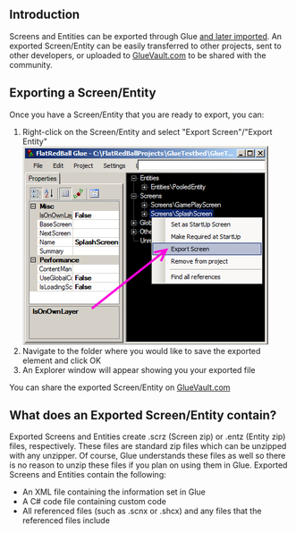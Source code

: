 ## Introduction

Screens and Entities can be exported through Glue [and later imported](/frb/docs/index.php?title=Glue:Reference:Entities:Import_Entity.md "Glue:Reference:Entities:Import Entity"). An exported Screen/Entity can be easily transferred to other projects, sent to other developers, or uploaded to [GlueVault.com](http://www.gluevault.com) to be shared with the community.

## Exporting a Screen/Entity

Once you have a Screen/Entity that you are ready to export, you can:

1.  Right-click on the Screen/Entity and select "Export Screen"/"Export Entity"![ExportScreen.png](/media/migrated_media-ExportScreen.png)
2.  Navigate to the folder where you would like to save the exported element and click OK
3.  An Explorer window will appear showing you your exported file

You can share the exported Screen/Entity on [GlueVault.com](http://www.gluevault.com)

## What does an Exported Screen/Entity contain?

Exported Screens and Entities create .scrz (Screen zip) or .entz (Entity zip) files, respectively. These files are standard zip files which can be unzipped with any unzipper. Of course, Glue understands these files as well so there is no reason to unzip these files if you plan on using them in Glue. Exported Screens and Entities contain the following:

-   An XML file containing the information set in Glue
-   A C# code file containing custom code
-   All referenced files (such as .scnx or .shcx) and any files that the referenced files include
